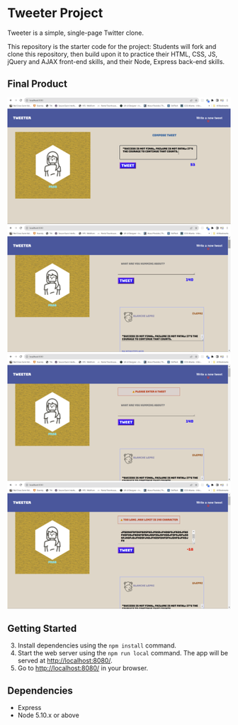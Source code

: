 # Tweeter Project

Tweeter is a simple, single-page Twitter clone.

This repository is the starter code for the project: Students will fork and clone this repository, then build upon it to practice their HTML, CSS, JS, jQuery and AJAX front-end skills, and their Node, Express back-end skills.

## Final Product

!["compose tweet"](https://github.com/prabhjotka/tweeter/blob/master/docs/composeTweet.png?raw=true)
!["Get tweets"](https://github.com/prabhjotka/tweeter/blob/master/docs/GetTweets.png?raw=true)
!["checkForEmptytweet"](https://github.com/prabhjotka/tweeter/blob/master/docs/CheckforEmptytweet.png?raw=true)
!["checkForMaxLengthtweet"](https://github.com/prabhjotka/tweeter/blob/master/docs/checkForMaxlength.png?raw=true)

## Getting Started

3. Install dependencies using the `npm install` command.
4. Start the web server using the `npm run local` command. The app will be served at <http://localhost:8080/>.
5. Go to <http://localhost:8080/> in your browser.

## Dependencies

- Express
- Node 5.10.x or above
